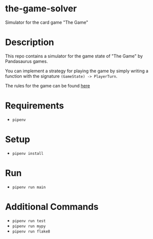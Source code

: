# the-game-solver
Simulator for the card game "The Game"

Description
=====
This repo contains a simulator for the game state of "The Game" by Pandasaurus games.

You can implement a strategy for playing the game by simply writing a function with the signature `(GameState) -> PlayerTurn`.

The rules for the game can be found [here](https://www.dropbox.com/s/cs2ht2msdkzvtty/The-Game_Rules_2020-Rebrand_Working.pdf?dl=0)

Requirements
=====
- `pipenv`

Setup
=====
- `pipenv install`

Run
=====
- `pipenv run main`

Additional Commands
=====
- `pipenv run test`
- `pipenv run mypy`
- `pipenv run flake8`